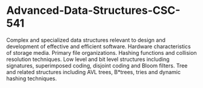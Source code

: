 # Advanced-Data-Structures-CSC-541
Complex and specialized data structures relevant to design and development of effective and efficient software. Hardware characteristics of storage media. Primary file organizations. Hashing functions and collision resolution techniques. Low level and bit level structures including signatures, superimposed coding, disjoint coding and Bloom filters. Tree and related structures including AVL trees, B*trees, tries and dynamic hashing techniques.

